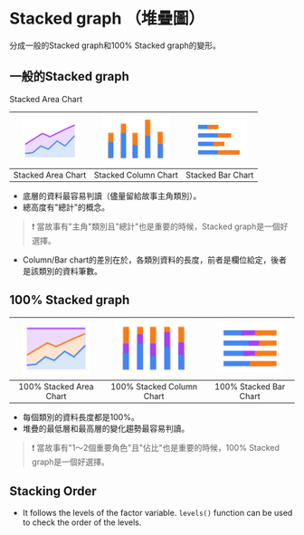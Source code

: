 # Stacked graph （堆疊圖）

分成一般的Stacked graph和100% Stacked graph的變形。

## 一般的Stacked graph

Stacked Area Chart

| <img src="../img/stacked-area.svg" width="80%"/> | <img src="../img/stacked-column-chart.svg" width="80%"/> | <img src="../img/stacked-bar-chart.svg" width="80%"/> |
|:--:| :--: | :--: |
| Stacked Area Chart | Stacked Column Chart | Stacked Bar Chart |

 
  * 底層的資料最容易判讀（儘量留給故事主角類別）。
  * 總高度有"總計"的概念。

> :exclamation: 當故事有"主角"類別且"總計"也是重要的時候，Stacked graph是一個好選擇。

  * Column/Bar chart的差別在於，各類別資料的長度，前者是欄位給定，後者是該類別的資料筆數。

## 100% Stacked graph

| <img src="../img/percentage-stacked-area-chart.svg" width="80%"/> | <img src="../img/percentage-stacked-column-chart.svg" width="80%"/> | <img src="../img/percentage-stacked-bar-chart.svg" width="80%"/> | 
|:--:| :--: | :--: |
| 100% Stacked Area Chart | 100% Stacked Column Chart | 100% Stacked Bar Chart |


  * 每個類別的資料長度都是100%。  
  * 堆疊的最低層和最高層的變化趨勢最容易判讀。  
  
> :exclamation: 當故事有"1～2個重要角色"且"佔比"也是重要的時候，100% Stacked graph是一個好選擇。

## Stacking Order

  * It follows the levels of the factor variable. `levels()` function can be used to check the order of the levels.
  
